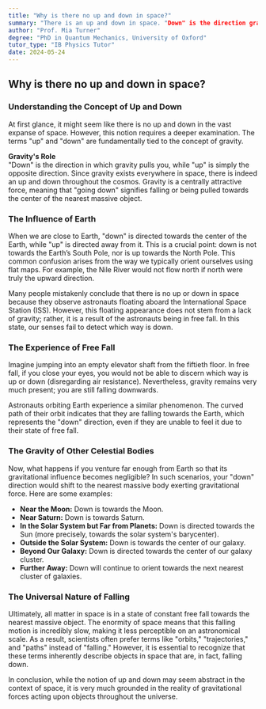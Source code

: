 ```yaml
---
title: "Why is there no up and down in space?"
summary: "There is an up and down in space. "Down" is the direction gravity pulls you, and "up" is the opposite. Gravity exists everywhere in space, so there's always an up and down. Learn why astronauts float and how "down" changes based on the nearest massive object."
author: "Prof. Mia Turner"
degree: "PhD in Quantum Mechanics, University of Oxford"
tutor_type: "IB Physics Tutor"
date: 2024-05-24
---
```


## Why is there no up and down in space?

### Understanding the Concept of Up and Down

At first glance, it might seem like there is no up and down in the vast expanse of space. However, this notion requires a deeper examination. The terms "up" and "down" are fundamentally tied to the concept of gravity. 

**Gravity's Role**  
"Down" is the direction in which gravity pulls you, while "up" is simply the opposite direction. Since gravity exists everywhere in space, there is indeed an up and down throughout the cosmos. Gravity is a centrally attractive force, meaning that "going down" signifies falling or being pulled towards the center of the nearest massive object.

### The Influence of Earth

When we are close to Earth, "down" is directed towards the center of the Earth, while "up" is directed away from it. This is a crucial point: down is not towards the Earth’s South Pole, nor is up towards the North Pole. This common confusion arises from the way we typically orient ourselves using flat maps. For example, the Nile River would not flow north if north were truly the upward direction. 

Many people mistakenly conclude that there is no up or down in space because they observe astronauts floating aboard the International Space Station (ISS). However, this floating appearance does not stem from a lack of gravity; rather, it is a result of the astronauts being in free fall. In this state, our senses fail to detect which way is down. 

### The Experience of Free Fall

Imagine jumping into an empty elevator shaft from the fiftieth floor. In free fall, if you close your eyes, you would not be able to discern which way is up or down (disregarding air resistance). Nevertheless, gravity remains very much present; you are still falling downwards. 

Astronauts orbiting Earth experience a similar phenomenon. The curved path of their orbit indicates that they are falling towards the Earth, which represents the "down" direction, even if they are unable to feel it due to their state of free fall.

### The Gravity of Other Celestial Bodies

Now, what happens if you venture far enough from Earth so that its gravitational influence becomes negligible? In such scenarios, your "down" direction would shift to the nearest massive body exerting gravitational force. Here are some examples:

- **Near the Moon:** Down is towards the Moon.
- **Near Saturn:** Down is towards Saturn.
- **In the Solar System but Far from Planets:** Down is directed towards the Sun (more precisely, towards the solar system's barycenter).
- **Outside the Solar System:** Down is towards the center of our galaxy.
- **Beyond Our Galaxy:** Down is directed towards the center of our galaxy cluster.
- **Further Away:** Down will continue to orient towards the next nearest cluster of galaxies.

### The Universal Nature of Falling

Ultimately, all matter in space is in a state of constant free fall towards the nearest massive object. The enormity of space means that this falling motion is incredibly slow, making it less perceptible on an astronomical scale. As a result, scientists often prefer terms like "orbits," "trajectories," and "paths" instead of "falling." However, it is essential to recognize that these terms inherently describe objects in space that are, in fact, falling down.

In conclusion, while the notion of up and down may seem abstract in the context of space, it is very much grounded in the reality of gravitational forces acting upon objects throughout the universe.
    